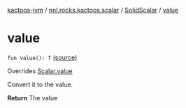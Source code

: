 [kactoos-jvm](../../index.md) / [nnl.rocks.kactoos.scalar](../index.md) / [SolidScalar](index.md) / [value](.)

# value

`fun value(): T` [(source)](https://github.com/neonailol/kactoos/blob/master/kactoos-jvm/src/main/kotlin/nnl/rocks/kactoos/scalar/SolidScalar.kt#L26)

Overrides [Scalar.value](../../nnl.rocks.kactoos/-scalar/value.md)

Convert it to the value.

**Return**
The value

